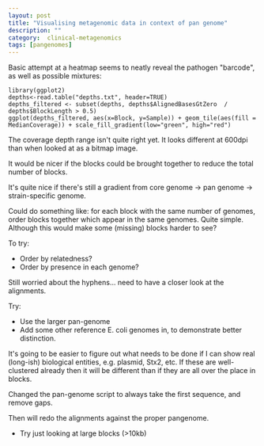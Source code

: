 ```yaml
---
layout: post
title: "Visualising metagenomic data in context of pan genome"
description: ""
category:  clinical-metagenomics
tags: [pangenomes]
---
```



Basic attempt at a heatmap seems to neatly reveal the pathogen "barcode", as well as possible mixtures:

	library(ggplot2)
	depths<-read.table("depths.txt", header=TRUE)
	depths_filtered <- subset(depths, depths$AlignedBasesGtZero  / depths$BlockLength > 0.5)
	ggplot(depths_filtered, aes(x=Block, y=Sample)) + geom_tile(aes(fill = MedianCoverage)) + scale_fill_gradient(low="green", high="red")

The coverage depth range isn't quite right yet. It looks different at 600dpi than when looked at as a bitmap image.

It would be nicer if the blocks could be brought together to reduce the total number of blocks.

It's quite nice if there's still a gradient from core genome -> pan genome -> strain-specific genome.

Could do something like: for each block with the same number of genomes, order blocks together which appear in the same genomes. Quite simple. Although this would make some (missing) blocks harder to see?

To try:
*	Order by relatedness?
*	Order by presence in each genome?

Still worried about the hyphens... need to have a closer look at the alignments.

Try:
*	Use the larger pan-genome
*	Add some other reference E. coli genomes in, to demonstrate better distinction.

It's going to be easier to figure out what needs to be done if I can show real (long-ish) biological entities, e.g. plasmid, Stx2, etc. If these are well-clustered already then it will be different than if they are all over the place in blocks.

Changed the pan-genome script to always take the first sequence, and remove gaps.

Then will redo the alignments against the proper pangenome.

*	Try just looking at large blocks (>10kb)

